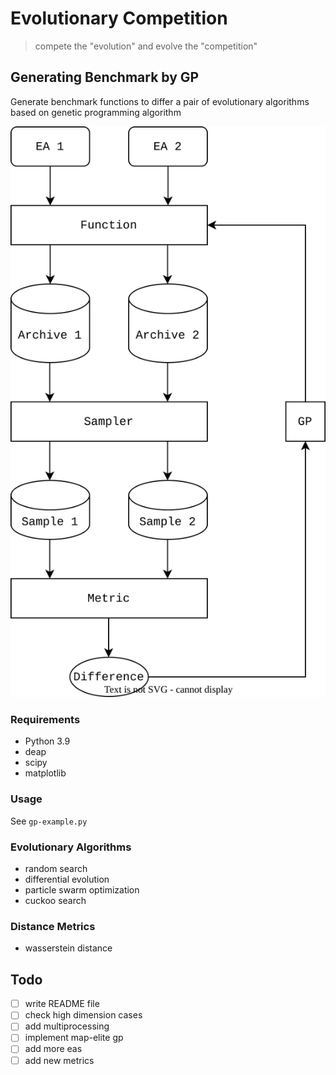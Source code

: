 # Evolutionary Competition

> compete the "evolution" and evolve the "competition"

## Generating Benchmark by GP

Generate benchmark functions to differ a pair of evolutionary algorithms based on genetic programming algorithm

![flowchart](flow.svg)

### Requirements

- Python 3.9
- deap
- scipy
- matplotlib

### Usage

See `gp-example.py`

### Evolutionary Algorithms

- random search
- differential evolution
- particle swarm optimization
- cuckoo search

### Distance Metrics

- wasserstein distance

## Todo

- [ ] write README file
- [ ] check high dimension cases
- [ ] add multiprocessing
- [ ] implement map-elite gp
- [ ] add more eas
- [ ] add new metrics
